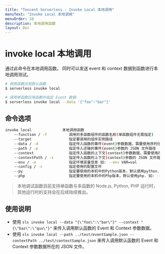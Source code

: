 ```yaml
---
title: "Tencent Serverless - Invoke Local 本地调用"
menuText: "Invoke Local 本地调用"
menuOrder: 10
description: 本地调用函数
layout: Doc
---
```


# invoke local 本地调用

通过此命令在本地调用函数。 同时可以发送 event 和 context 数据到函数进行本地调用测试。

```sh
# 调用函数应用默认函数
$ serverless invoke local

# 调用单函数应用函数并指定 Event 数据
$ serverless invoke local --data '{"foo":"bar"}'
```

## 命令选项

```sh
invoke local              本地调用函数
    --function / -f          调用的多函数组件的函数名称(单函数组件无需指定)
    --target                 指定要调用的组件实例路径
    --data / -d              指定传入函数的事件(event)参数数据，需要使用序列化的 JSON 格式
    --path / -p              指定传入还输的事件(event)参数的 JSON 文件路径
    --context                指定传入函数的上下文(context)参数数据，需要使用序列化的 JSON 格式
    --contextPath / -x       指定传入函数的上下文(context)参数的 JSON 文件路径
    --env / -e               指定环境变量信息 如: --env VAR=val
    --config / -c            指定使用的配置文件
    --py                     指定要使用的本机中的Python版本，默认使用python. 如: --py python3 (此配置只对runtime是Python的配置有效)
    --php                    指定要使用的本机中的Php版本，默认使用php. 如: --php php7.2 (此配置只对runtime是Php的配置有效)
```

> 本地调试函数目前支持单函数与多函数的 Node.js, Python, PHP 运行时，其他运行时的支持会在后续陆续推出。

## 使用说明

- 使用 `sls invoke local --data "{\"foo\":\"bar\"}" --context "{\"baz\":\"qux\"}"` 来传入调用默认函数的 Event 和 Context 参数数据。
- 使用 `sls invoke local --path ../test/eventSample.json -- contextPath ../test/contextSample.json` 来传入调用默认函数的 Event 和 Context 参数数据所在的 JSON 文件。
